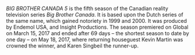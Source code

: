_BIG BROTHER CANADA 5_ is the fifth season of the Canadian reality television series _Big Brother Canada_. It is based upon the Dutch series of the same name, which gained notoriety in 1999 and 2000. It was produced by Endemol USA, and Insight Productions. The season premiered on Global on March 15, 2017 and ended after 69 days – the shortest season to date by one day – on May 18, 2017, where returning houseguest Kevin Martin was crowned the winner, and Karen Singbeil the runner-up.

